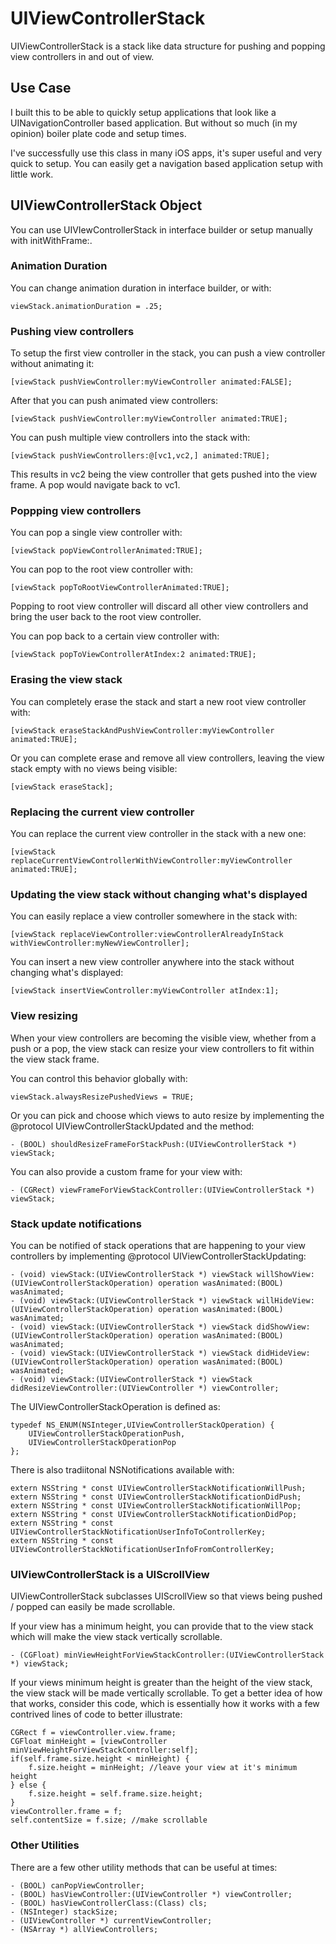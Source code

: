 # UIViewControllerStack

UIViewControllerStack is a stack like data structure for pushing and popping view controllers in and out of view.

## Use Case

I built this to be able to quickly setup applications that look like a UINavigationController based application. But without so much (in my opinion) boiler plate code and setup times.

I've successfully use this class in many iOS apps, it's super useful and very quick to setup. You can easily get a navigation based application setup with little work.

## UIViewControllerStack Object

You can use UIVIewControllerStack in interface builder or setup manually with initWithFrame:.

### Animation Duration

You can change animation duration in interface builder, or with:

````
viewStack.animationDuration = .25;
````

### Pushing view controllers

To setup the first view controller in the stack, you can push a view controller without animating it:

````
[viewStack pushViewController:myViewController animated:FALSE];
````

After that you can push animated view controllers:

````
[viewStack pushViewController:myViewController animated:TRUE];
````

You can push multiple view controllers into the stack with:

````
[viewStack pushViewControllers:@[vc1,vc2,] animated:TRUE];
````

This results in vc2 being the view controller that gets pushed into the view frame. A pop would navigate back to vc1.

### Poppping view controllers

You can pop a single view controller with:

````
[viewStack popViewControllerAnimated:TRUE];
````

You can pop to the root view controller with:

````
[viewStack popToRootViewControllerAnimated:TRUE];
````

Popping to root view controller will discard all other view controllers and bring the user back to the root view controller.

You can pop back to a certain view controller with:

````
[viewStack popToViewControllerAtIndex:2 animated:TRUE];
````

### Erasing the view stack

You can completely erase the stack and start a new root view controller with:

````
[viewStack eraseStackAndPushViewController:myViewController animated:TRUE];
````

Or you can complete erase and remove all view controllers, leaving the view stack empty with no views being visible:

````
[viewStack eraseStack];
````

### Replacing the current view controller

You can replace the current view controller in the stack with a new one:

````
[viewStack replaceCurrentViewControllerWithViewController:myViewController animated:TRUE];
````

### Updating the view stack without changing what's displayed

You can easily replace a view controller somewhere in the stack with:

````
[viewStack replaceViewController:viewControllerAlreadyInStack withViewController:myNewViewController];
````

You can insert a new view controller anywhere into the stack without changing what's displayed:

````
[viewStack insertViewController:myViewController atIndex:1];
````

### View resizing

When your view controllers are becoming the visible view, whether from a push or a pop, the view stack can resize your view controllers to fit within the view stack frame.

You can control this behavior globally with:

````
viewStack.alwaysResizePushedViews = TRUE;
````

Or you can pick and choose which views to auto resize by implementing the @protocol UIViewControllerStackUpdated and the method:

````
- (BOOL) shouldResizeFrameForStackPush:(UIViewControllerStack *) viewStack;
````

You can also provide a custom frame for your view with:

````
- (CGRect) viewFrameForViewStackController:(UIViewControllerStack *) viewStack;
````

### Stack update notifications

You can be notified of stack operations that are happening to your view controllers by implementing @protocol UIViewControllerStackUpdating:

````
- (void) viewStack:(UIViewControllerStack *) viewStack willShowView:(UIViewControllerStackOperation) operation wasAnimated:(BOOL) wasAnimated;
- (void) viewStack:(UIViewControllerStack *) viewStack willHideView:(UIViewControllerStackOperation) operation wasAnimated:(BOOL) wasAnimated;
- (void) viewStack:(UIViewControllerStack *) viewStack didShowView:(UIViewControllerStackOperation) operation wasAnimated:(BOOL) wasAnimated;
- (void) viewStack:(UIViewControllerStack *) viewStack didHideView:(UIViewControllerStackOperation) operation wasAnimated:(BOOL) wasAnimated;
- (void) viewStack:(UIViewControllerStack *) viewStack didResizeViewController:(UIViewController *) viewController;
````

The UIViewControllerStackOperation is defined as:

````
typedef NS_ENUM(NSInteger,UIViewControllerStackOperation) {
	UIViewControllerStackOperationPush,
	UIViewControllerStackOperationPop
};
````

There is also tradiitonal NSNotifications available with:

````
extern NSString * const UIViewControllerStackNotificationWillPush;
extern NSString * const UIViewControllerStackNotificationDidPush;
extern NSString * const UIViewControllerStackNotificationWillPop;
extern NSString * const UIViewControllerStackNotificationDidPop;
extern NSString * const UIViewControllerStackNotificationUserInfoToControllerKey;
extern NSString * const UIViewControllerStackNotificationUserInfoFromControllerKey;
````

### UIViewControllerStack is a UIScrollView

UIViewControllerStack subclasses UIScrollView so that views being pushed / popped can easily be made scrollable.

If your view has a minimum height, you can provide that to the view stack which will make the view stack vertically scrollable.

````
- (CGFloat) minViewHeightForViewStackController:(UIViewControllerStack *) viewStack;
````

If your views minimum height is greater than the height of the view stack, the view stack will be made vertically scrollable. To get a better idea of how that works, consider this code, which is essentially how it works with a few contrived lines of code to better illustrate:

````
CGRect f = viewController.view.frame;
CGFloat minHeight = [viewController minViewHeightForViewStackController:self];
if(self.frame.size.height < minHeight) {
	f.size.height = minHeight; //leave your view at it's minimum height
} else {
	f.size.height = self.frame.size.height;
}
viewController.frame = f;
self.contentSize = f.size; //make scrollable
````

### Other Utilities

There are a few other utility methods that can be useful at times:

````
- (BOOL) canPopViewController;
- (BOOL) hasViewController:(UIViewController *) viewController;
- (BOOL) hasViewControllerClass:(Class) cls;
- (NSInteger) stackSize;
- (UIViewController *) currentViewController;
- (NSArray *) allViewControllers;
````
